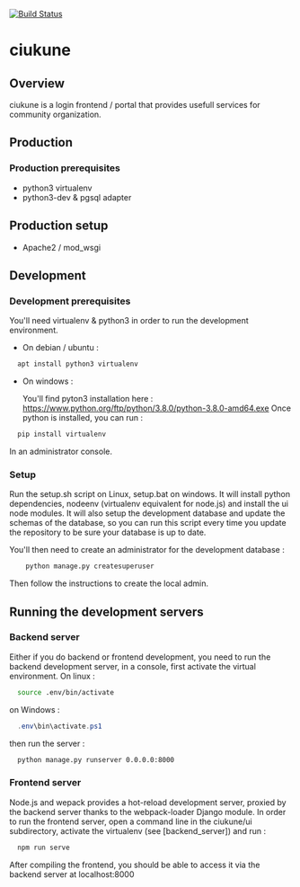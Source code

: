 [![Build Status](https://drone.stjv.fr/api/badges/com-oi/ciukune/status.svg)](https://drone.stjv.fr/com-oi/ciukune)

# ciukune

## Overview

ciukune is a login frontend / portal that provides usefull services for community
organization.

## Production

### Production prerequisites

- python3 virtualenv
- python3-dev & pgsql adapter

## Production setup

- Apache2 / mod_wsgi

## Development

### Development prerequisites

You'll need virtualenv & python3 in order to run the development environment.

- On debian / ubuntu :

``` bash
  apt install python3 virtualenv
```

- On windows :

  You'll find pyton3 installation here :
 <https://www.python.org/ftp/python/3.8.0/python-3.8.0-amd64.exe>
  Once python is installed, you can run :

```bash
  pip install virtualenv
```

  In an administrator console.

### Setup

Run the setup.sh script on Linux, setup.bat on windows. It will install python
dependencies, nodeenv (virtualenv equivalent for node.js) and install the ui
node modules. It will also setup the development database and update the schemas
of the database, so you can run this script every time you update the repository
to be sure your database is up to date.

You'll then need to create an administrator for the development database :

```bash
    python manage.py createsuperuser
```

Then follow the instructions to create the local admin.

## Running the development servers

### Backend server

Either if you do backend or frontend development, you need to run the backend
development server, in a console, first activate the virtual environment. On
linux :

```bash
  source .env/bin/activate
```

on Windows :

```powershell
  .env\bin\activate.ps1
```

then run the server :

```bash
  python manage.py runserver 0.0.0.0:8000
```

### Frontend server

Node.js and wepack provides a hot-reload development server, proxied by the
backend server thanks to the webpack-loader Django module. In order to run the
frontend server, open a command line in the ciukune/ui subdirectory, activate the
virtualenv (see [backend_server]) and run :

```bash
  npm run serve
```

After compiling the frontend, you should be able to access it via the backend
server at localhost:8000
